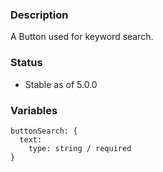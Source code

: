 ### Description
A Button used for keyword search.

### Status
* Stable as of 5.0.0

### Variables
~~~
buttonSearch: {
  text:
    type: string / required
}
~~~
